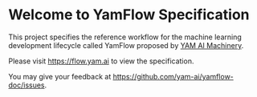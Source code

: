 # Welcome to YamFlow Specification

This project specifies the reference workflow for the machine learning development lifecycle called YamFlow proposed by [YAM AI Machinery](https://www.yam.ai).

Please visit https://flow.yam.ai to view the specification.

You may give your feedback at https://github.com/yam-ai/yamflow-doc/issues.
